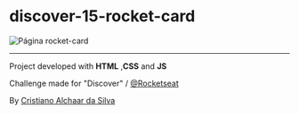 # discover-15-rocket-card

![Página rocket-card](https://s3.us-west-2.amazonaws.com/secure.notion-static.com/53824a7e-feac-438c-8e9c-24d63430ccc3/preview.gif?X-Amz-Algorithm=AWS4-HMAC-SHA256&X-Amz-Content-Sha256=UNSIGNED-PAYLOAD&X-Amz-Credential=AKIAT73L2G45EIPT3X45%2F20230202%2Fus-west-2%2Fs3%2Faws4_request&X-Amz-Date=20230202T095722Z&X-Amz-Expires=86400&X-Amz-Signature=2524bb6aeac6333597d3e7011349b0319ab0ab6bfb6cca6e28f525a1f3f9348f&X-Amz-SignedHeaders=host&x-id=GetObject)

---------------

Project developed with __HTML__ ,__CSS__ and __JS__

Challenge made for "Discover" / [@Rocketseat](https://github.com/Rocketseat)

By [Cristiano Alchaar da Silva](https://github.com/CristianoAlchaar)